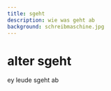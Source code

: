 ```yaml
---
title: sgeht
description: wie was geht ab
background: schreibmaschine.jpg
---
```

# alter sgeht

ey leude sgeht ab
